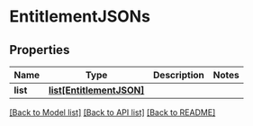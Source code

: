 # EntitlementJSONs

## Properties
Name | Type | Description | Notes
------------ | ------------- | ------------- | -------------
**list** | [**list[EntitlementJSON]**](EntitlementJSON.md) |  | 

[[Back to Model list]](../README.md#documentation-for-models) [[Back to API list]](../README.md#documentation-for-api-endpoints) [[Back to README]](../README.md)



